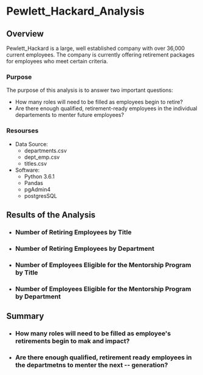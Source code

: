 # Pewlett_Hackard_Analysis

## Overview
Pewlett_Hackard is a large, well established company with over 36,000 current employees.  The company is currently offering retirement packages for employees who meet certain criteria.
### Purpose
The purpose of this analysis is to answer two important questions:
 - How many roles will need to be filled as employees begin to retire?
 - Are there enough qualified, retirement-ready employees in the individual departements to menter future employees?
### Resourses
 - Data Source:
   - departments.csv
   - dept_emp.csv
   - titles.csv
 - Software:
   - Python 3.6.1
   - Pandas
   - pgAdmin4
   - postgresSQL
   
## Results of the Analysis
 - ### Number of Retiring Employees by Title
 - ### Number of Retiring Employees by Department
 - ### Number of Employees Eligible for the Mentorship Program by Title
 - ### Number of Employees Eligible for the Mentorship Program by Department

## Summary
 - ### How many roles will need to be filled as employee's retirements begin to mak and impact?
 - ### Are there enough qualified, retirement ready employees in the departmetns to menter the next  -- generation?

 
 
 
